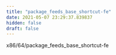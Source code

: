 ```yaml
---
title: "package_feeds_base_shortcut-fe"
date: 2021-05-07 23:29:37.839837
hidden: false
draft: false
---
```


x86/64/package_feeds_base_shortcut-fe

